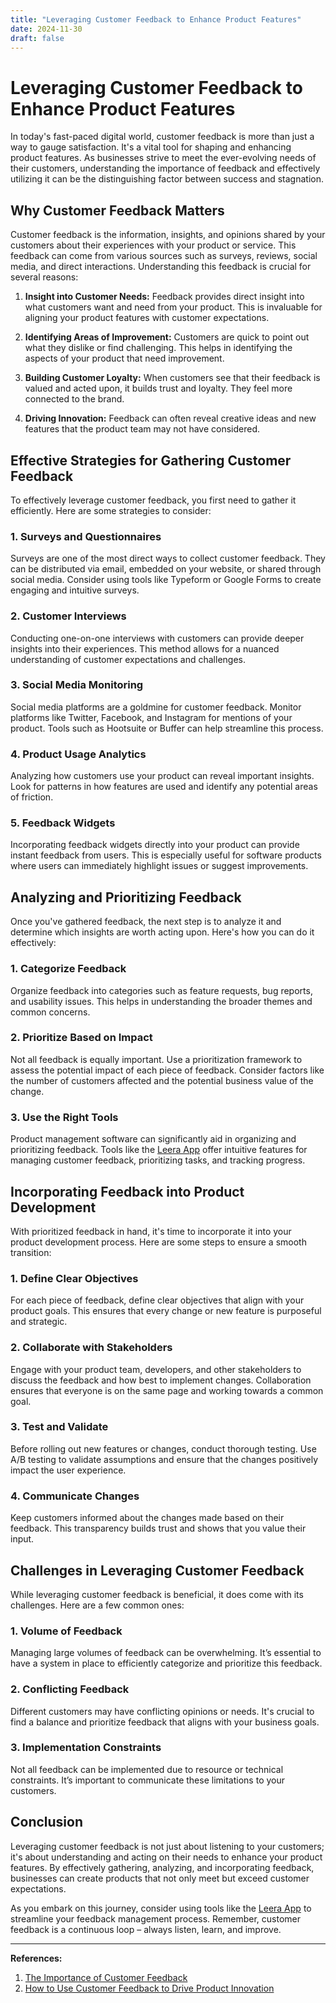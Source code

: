 ```yaml
---
title: "Leveraging Customer Feedback to Enhance Product Features"
date: 2024-11-30
draft: false
---
```

# Leveraging Customer Feedback to Enhance Product Features

In today's fast-paced digital world, customer feedback is more than just a way to gauge satisfaction. It's a vital tool for shaping and enhancing product features. As businesses strive to meet the ever-evolving needs of their customers, understanding the importance of feedback and effectively utilizing it can be the distinguishing factor between success and stagnation.

## Why Customer Feedback Matters

Customer feedback is the information, insights, and opinions shared by your customers about their experiences with your product or service. This feedback can come from various sources such as surveys, reviews, social media, and direct interactions. Understanding this feedback is crucial for several reasons:

1. **Insight into Customer Needs:** Feedback provides direct insight into what customers want and need from your product. This is invaluable for aligning your product features with customer expectations.

2. **Identifying Areas of Improvement:** Customers are quick to point out what they dislike or find challenging. This helps in identifying the aspects of your product that need improvement.

3. **Building Customer Loyalty:** When customers see that their feedback is valued and acted upon, it builds trust and loyalty. They feel more connected to the brand.

4. **Driving Innovation:** Feedback can often reveal creative ideas and new features that the product team may not have considered.

## Effective Strategies for Gathering Customer Feedback

To effectively leverage customer feedback, you first need to gather it efficiently. Here are some strategies to consider:

### 1. Surveys and Questionnaires

Surveys are one of the most direct ways to collect customer feedback. They can be distributed via email, embedded on your website, or shared through social media. Consider using tools like Typeform or Google Forms to create engaging and intuitive surveys.

### 2. Customer Interviews

Conducting one-on-one interviews with customers can provide deeper insights into their experiences. This method allows for a nuanced understanding of customer expectations and challenges.

### 3. Social Media Monitoring

Social media platforms are a goldmine for customer feedback. Monitor platforms like Twitter, Facebook, and Instagram for mentions of your product. Tools such as Hootsuite or Buffer can help streamline this process.

### 4. Product Usage Analytics

Analyzing how customers use your product can reveal important insights. Look for patterns in how features are used and identify any potential areas of friction.

### 5. Feedback Widgets

Incorporating feedback widgets directly into your product can provide instant feedback from users. This is especially useful for software products where users can immediately highlight issues or suggest improvements.

## Analyzing and Prioritizing Feedback

Once you've gathered feedback, the next step is to analyze it and determine which insights are worth acting upon. Here's how you can do it effectively:

### 1. Categorize Feedback

Organize feedback into categories such as feature requests, bug reports, and usability issues. This helps in understanding the broader themes and common concerns.

### 2. Prioritize Based on Impact

Not all feedback is equally important. Use a prioritization framework to assess the potential impact of each piece of feedback. Consider factors like the number of customers affected and the potential business value of the change.

### 3. Use the Right Tools

Product management software can significantly aid in organizing and prioritizing feedback. Tools like the [Leera App](https://leera.app) offer intuitive features for managing customer feedback, prioritizing tasks, and tracking progress.

## Incorporating Feedback into Product Development

With prioritized feedback in hand, it's time to incorporate it into your product development process. Here are some steps to ensure a smooth transition:

### 1. Define Clear Objectives

For each piece of feedback, define clear objectives that align with your product goals. This ensures that every change or new feature is purposeful and strategic.

### 2. Collaborate with Stakeholders

Engage with your product team, developers, and other stakeholders to discuss the feedback and how best to implement changes. Collaboration ensures that everyone is on the same page and working towards a common goal.

### 3. Test and Validate

Before rolling out new features or changes, conduct thorough testing. Use A/B testing to validate assumptions and ensure that the changes positively impact the user experience.

### 4. Communicate Changes

Keep customers informed about the changes made based on their feedback. This transparency builds trust and shows that you value their input.

## Challenges in Leveraging Customer Feedback

While leveraging customer feedback is beneficial, it does come with its challenges. Here are a few common ones:

### 1. Volume of Feedback

Managing large volumes of feedback can be overwhelming. It’s essential to have a system in place to efficiently categorize and prioritize this feedback.

### 2. Conflicting Feedback

Different customers may have conflicting opinions or needs. It's crucial to find a balance and prioritize feedback that aligns with your business goals.

### 3. Implementation Constraints

Not all feedback can be implemented due to resource or technical constraints. It’s important to communicate these limitations to your customers.

## Conclusion

Leveraging customer feedback is not just about listening to your customers; it's about understanding and acting on their needs to enhance your product features. By effectively gathering, analyzing, and incorporating feedback, businesses can create products that not only meet but exceed customer expectations.

As you embark on this journey, consider using tools like the [Leera App](https://leera.app) to streamline your feedback management process. Remember, customer feedback is a continuous loop – always listen, learn, and improve.

---

**References:**

1. [The Importance of Customer Feedback](https://www.forbes.com/sites/sap/2018/11/07/the-importance-of-customer-feedback/?sh=3a8f3b2d4f66)
2. [How to Use Customer Feedback to Drive Product Innovation](https://hbr.org/2016/08/how-to-use-customer-insights-to-drive-product-innovation)